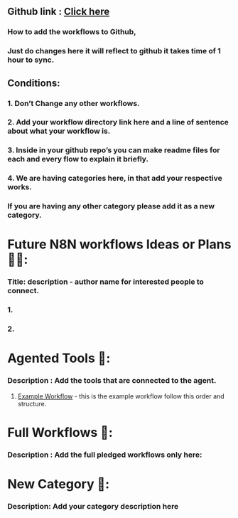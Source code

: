 ## Github link : [Click here](https://github.com/NumpyNinja2025/AgenticAI_Workflows)
### How to add the workflows to Github,

### Just do changes here it will reflect to github it takes time of 1 hour to sync.

## Conditions:

### 1. Don’t Change any other workflows.

### 2. Add your workflow directory link here and a line of sentence about what your workflow is.

### 3. Inside in your github repo’s you can make readme files for each and every flow to explain it briefly.

### 4. We are having categories here, in that add your respective works.

### If you are having any other category please add it as a new category.


# Future N8N workflows Ideas or Plans 💭💡: 

### Title: description - author name for interested people to connect.

### 1.

### 2.

# Agented Tools 🧰: 

### Description : Add the tools that are connected to the agent.

1. [Example Workflow](https://github.com/RAMM143/numpy-ninja-flow-chart/tree/main/My%20n8n%20Workflows/Example%20flow%20Directory) - this is the example workflow follow this order and structure.



# Full Workflows 💯:

### Description : Add the full pledged workflows only here:


# New Category 🤔:

### Description: Add your category description here

